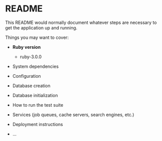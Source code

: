 # README

This README would normally document whatever steps are necessary to get the
application up and running.

Things you may want to cover:

- **Ruby version**

  - ruby-3.0.0

- System dependencies

- Configuration

- Database creation

- Database initialization

- How to run the test suite

- Services (job queues, cache servers, search engines, etc.)

- Deployment instructions

- ...
